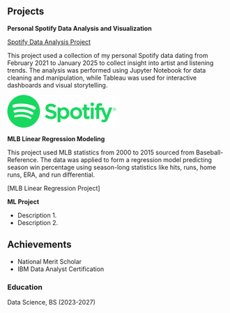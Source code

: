 ## Projects 
**Personal Spotify Data Analysis and Visualization** 

[Spotify Data Analysis Project](https://github.com/IanJBarriger/SpotifyDataAnalysis)

This project used a collection of my personal Spotify data dating from February 2021 to January 2025 to collect insight into artist and listening trends. The analysis was performed using Jupyter Notebook for data cleaning and manipulation, while Tableau was used for interactive dashboards and visual storytelling.

![Spotify](assets/Spotify.png)

**MLB Linear Regression Modeling** 

This project used MLB statistics from 2000 to 2015 sourced from Baseball-Reference. The data was applied to form a regression model predicting season win percentage using season-long statistics like hits, runs, home runs, ERA, and run differential.

[MLB Linear Regression Project]
  
**ML Project** 
- Description 1. 
- Description 2.

## Achievements 
- National Merit Scholar
- IBM Data Analyst Certification 

### Education 
Data Science, BS (2023-2027)
